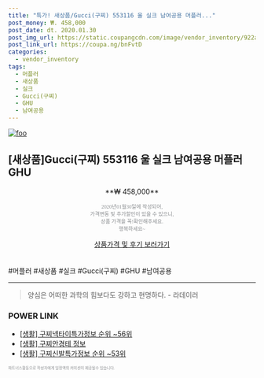 ```yaml
--- 
title: "특가! 새상품/Gucci(구찌) 553116 울 실크 남여공용 머플러..." 
post_money: ₩. 458,000 
post_date: dt. 2020.01.30 
post_img_url: https://static.coupangcdn.com/image/vendor_inventory/922a/7b02126da506c926130decfc38b9c09c3aa6c0fb33e6202968d34066dd5c.jpg 
post_link_url: https://coupa.ng/bnFvtD 
categories: 
  - vendor_inventory 
tags: 
  - 머플러 
  - 새상품 
  - 실크 
  - Gucci(구찌) 
  - GHU 
  - 남여공용 
--- 
```

[![foo](https://static.coupangcdn.com/image/vendor_inventory/922a/7b02126da506c926130decfc38b9c09c3aa6c0fb33e6202968d34066dd5c.jpg)](https://coupa.ng/bnFvtD) 

## [새상품]Gucci(구찌) 553116 울 실크 남여공용 머플러 GHU 
<p style="text-align: center;">**₩ 458,000**</p> 
<p style="text-align: center;"><span style="color: #898c8f; font-family: Georgia,Times,serif; font-size: 0.75em;">2020년01월30일에 작성되어, <br>가격변동 및 추가할인이 있을 수 있으니,<br> 상품 가격을 꼭!확인해주세요.<br>행복하세요~</span> 
</p>	 
<div markdown="0" style="text-align: center;"><a href="https://coupa.ng/bnFvtD" class="btn btn--success">상품가격 및 후기 보러가기</a></div> 
<br><br> 
  #머플러 #새상품 #실크 #Gucci(구찌) #GHU #남여공용 
<hr> 

> 양심은 어떠한 과학의 힘보다도 강하고 현명하다. - 라데이러 


### POWER LINK

* <a href="https://blog.naver.com/fasyy4321/221771016736" target="_blank"> [생활] 구찌넥타이특가정보 순위 ~56위</a>
* <a href="https://blog.naver.com/sakai111/221759930428" target="_blank"> [생활] 구찌안경테 정보 </a>
* <a href="https://blog.naver.com/fasyy4321/221772159135" target="_blank"> [생활] 구찌신발특가정보 순위 ~53위</a>

<span style="color: #898c8f; font-family: Georgia,Times,serif; font-size: 0.55em;">파트너스활동으로 작성자에게 일정액의 커미션이 제공될수 있습니다.</span> 
